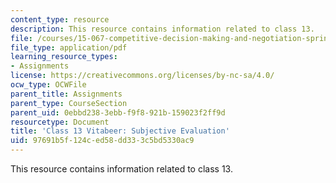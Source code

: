 ```yaml
---
content_type: resource
description: This resource contains information related to class 13.
file: /courses/15-067-competitive-decision-making-and-negotiation-spring-2011/97691b5f124ced58dd333c5bd5330ac9_MIT15_067S11_Cl13_Vita_S_E.pdf
file_type: application/pdf
learning_resource_types:
- Assignments
license: https://creativecommons.org/licenses/by-nc-sa/4.0/
ocw_type: OCWFile
parent_title: Assignments
parent_type: CourseSection
parent_uid: 0ebbd238-3ebb-f9f8-921b-159023f2ff9d
resourcetype: Document
title: 'Class 13 Vitabeer: Subjective Evaluation'
uid: 97691b5f-124c-ed58-dd33-3c5bd5330ac9
---
```

This resource contains information related to class 13.